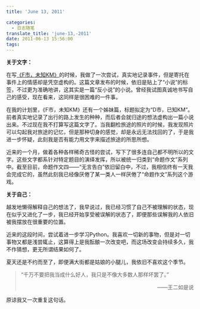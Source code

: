 ```yaml
---
title: 'June 13, 2011'

categories:
  - 日志随笔
translate_title: 'june-13,-2011'
date: 2011-06-13 15:56:00
tags:
---
```


**关于文字：**

在写[《F市，未知KM》](https://www.poqpoq.net/2011/06/f-city-unknown-km-fiction-only.html)的时候，我做了一次尝试，真实地记录事件，但是寄托在事件上的情感却是凭空虚构的。这篇文章发布的时候，依旧是贴上了“小说”的标签，不过更为准确地讲，这其实是一篇“反小说”的小说。曾经我试图真诚地书写自己的感受，现在看来，这同样是很困难的一件事。

在我的计划里，《F市，未知KM》还有一个姊妹篇，标题拟定为“D市，已知KM”。前者真实地记录了出行的路上发生的种种，而后者会就归途的想法虚构出一篇小说出来。不过现在我不打算写这篇文字了。当我翻检旅途的照片的时候，我发现照片可以勾起我对旅途的记忆，但是那种切身的感觉，却是永远无法找回的了，于是我进一步怀疑，此刻我是否有能力用文字来描述旅途的所思所想。

近来的一个月，做着各种各样稀奇古怪的尝试，写下了很多连自己都不明所以的文字。这些文字都系针对特定题目的演绎发挥，所以被统一归类到“命题作文”系列中。截至目前，命题作文四——“无言告白”依旧留白中，不过，我相信终有一天我会完成它的，虽然此刻我已经像厌倦了某一类人一样厌倦了“命题作文”系列这个游戏。

**关于自己：**

越发地懒得解释自己的想法了，我早说过，我已经习惯了自己不被理解的状态，现在似乎又进化了一步，我已经开始享受被误解的状态了，即便那些误解我的人依旧被我摆放在很重要的位置。

近来的这段时间，尝试着进一步学习Python。我喜欢一切新的事物，但是对一切事物又都是浅尝辄止，这算得上是我酝酿一次改变吧，而这场改变会持续多久，我不作猜想，更无所谓结果如何了。

夏天还是不约而至了，即便满大街都是姑娘的小腿儿，我依旧不喜欢这个季节。

> “千万不要把我当成什么好人，我只是不像大多数人那样坏罢了。”
>
> <p align="right">——王二如是说</p>

原谅我又一次重复这句话。
